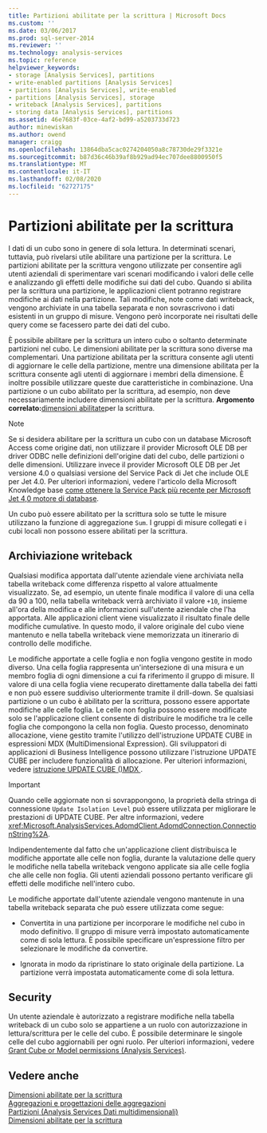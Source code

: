 ```yaml
---
title: Partizioni abilitate per la scrittura | Microsoft Docs
ms.custom: ''
ms.date: 03/06/2017
ms.prod: sql-server-2014
ms.reviewer: ''
ms.technology: analysis-services
ms.topic: reference
helpviewer_keywords:
- storage [Analysis Services], partitions
- write-enabled partitions [Analysis Services]
- partitions [Analysis Services], write-enabled
- partitions [Analysis Services], storage
- writeback [Analysis Services], partitions
- storing data [Analysis Services], partitions
ms.assetid: 46e7683f-03ce-4af2-bd99-a5203733d723
author: minewiskan
ms.author: owend
manager: craigg
ms.openlocfilehash: 13864dba5cac0274204050a8c78730de29f3321e
ms.sourcegitcommit: b87d36c46b39af8b929ad94ec707dee8800950f5
ms.translationtype: MT
ms.contentlocale: it-IT
ms.lasthandoff: 02/08/2020
ms.locfileid: "62727175"
---
```

# <a name="write-enabled-partitions"></a>Partizioni abilitate per la scrittura
  I dati di un cubo sono in genere di sola lettura. In determinati scenari, tuttavia, può rivelarsi utile abilitare una partizione per la scrittura. Le partizioni abilitate per la scrittura vengono utilizzate per consentire agli utenti aziendali di sperimentare vari scenari modificando i valori delle celle e analizzando gli effetti delle modifiche sui dati del cubo. Quando si abilita per la scrittura una partizione, le applicazioni client potranno registrare modifiche ai dati nella partizione. Tali modifiche, note come dati writeback, vengono archiviate in una tabella separata e non sovrascrivono i dati esistenti in un gruppo di misure. Vengono però incorporate nei risultati delle query come se facessero parte dei dati del cubo.  
  
 È possibile abilitare per la scrittura un intero cubo o soltanto determinate partizioni nel cubo. Le dimensioni abilitate per la scrittura sono diverse ma complementari. Una partizione abilitata per la scrittura consente agli utenti di aggiornare le celle della partizione, mentre una dimensione abilitata per la scrittura consente agli utenti di aggiornare i membri della dimensione. È inoltre possibile utilizzare queste due caratteristiche in combinazione. Una partizione o un cubo abilitato per la scrittura, ad esempio, non deve necessariamente includere dimensioni abilitate per la scrittura. **Argomento correlato:**[dimensioni abilitate](../multidimensional-models-olap-logical-dimension-objects/write-enabled-dimensions.md)per la scrittura.  
  
> [!NOTE]  
>  Se si desidera abilitare per la scrittura un cubo con un database Microsoft Access come origine dati, non utilizzare il provider Microsoft OLE DB per driver ODBC nelle definizioni dell'origine dati del cubo, delle partizioni o delle dimensioni. Utilizzare invece il provider Microsoft OLE DB per Jet versione 4.0 o qualsiasi versione del Service Pack di Jet che include OLE per Jet 4.0. Per ulteriori informazioni, vedere l'articolo della Microsoft Knowledge base [come ottenere la Service Pack più recente per Microsoft Jet 4,0 motore di database](https://support.microsoft.com/?kbid=239114).  
  
 Un cubo può essere abilitato per la scrittura solo se tutte le misure utilizzano la funzione di aggregazione `Sum`. I gruppi di misure collegati e i cubi locali non possono essere abilitati per la scrittura.  
  
## <a name="writeback-storage"></a>Archiviazione writeback  
 Qualsiasi modifica apportata dall'utente aziendale viene archiviata nella tabella writeback come differenza rispetto al valore attualmente visualizzato. Se, ad esempio, un utente finale modifica il valore di una cella da 90 a 100, nella tabella writeback verrà archiviato il valore `+10`, insieme all'ora della modifica e alle informazioni sull'utente aziendale che l'ha apportata. Alle applicazioni client viene visualizzato il risultato finale delle modifiche cumulative. In questo modo, il valore originale del cubo viene mantenuto e nella tabella writeback viene memorizzata un itinerario di controllo delle modifiche.  
  
 Le modifiche apportate a celle foglia e non foglia vengono gestite in modo diverso. Una cella foglia rappresenta un'intersezione di una misura e un membro foglia di ogni dimensione a cui fa riferimento il gruppo di misure. Il valore di una cella foglia viene recuperato direttamente dalla tabella dei fatti e non può essere suddiviso ulteriormente tramite il drill-down. Se qualsiasi partizione o un cubo è abilitato per la scrittura, possono essere apportate modifiche alle celle foglia. Le celle non foglia possono essere modificate solo se l'applicazione client consente di distribuire le modifiche tra le celle foglia che compongono la cella non foglia. Questo processo, denominato allocazione, viene gestito tramite l'utilizzo dell'istruzione UPDATE CUBE in espressioni MDX (MultiDimensional Expression). Gli sviluppatori di applicazioni di Business Intelligence possono utilizzare l'istruzione UPDATE CUBE per includere funzionalità di allocazione. Per ulteriori informazioni, vedere [istruzione UPDATE CUBE &#40;&#41;MDX ](/sql/mdx/mdx-data-manipulation-update-cube).  
  
> [!IMPORTANT]  
>  Quando celle aggiornate non si sovrappongono, la proprietà della stringa di connessione `Update Isolation Level` può essere utilizzata per migliorare le prestazioni di UPDATE CUBE. Per altre informazioni, vedere <xref:Microsoft.AnalysisServices.AdomdClient.AdomdConnection.ConnectionString%2A>.  
  
 Indipendentemente dal fatto che un'applicazione client distribuisca le modifiche apportate alle celle non foglia, durante la valutazione delle query le modifiche nella tabella writeback vengono applicate sia alle celle foglia che alle celle non foglia. Gli utenti aziendali possono pertanto verificare gli effetti delle modifiche nell'intero cubo.  
  
 Le modifiche apportate dall'utente aziendale vengono mantenute in una tabella writeback separata che può essere utilizzata come segue:  
  
-   Convertita in una partizione per incorporare le modifiche nel cubo in modo definitivo. Il gruppo di misure verrà impostato automaticamente come di sola lettura. È possibile specificare un'espressione filtro per selezionare le modifiche da convertire.  
  
-   Ignorata in modo da ripristinare lo stato originale della partizione. La partizione verrà impostata automaticamente come di sola lettura.  
  
## <a name="security"></a>Security  
 Un utente aziendale è autorizzato a registrare modifiche nella tabella writeback di un cubo solo se appartiene a un ruolo con autorizzazione in lettura/scrittura per le celle del cubo. È possibile determinare le singole celle del cubo aggiornabili per ogni ruolo. Per ulteriori informazioni, vedere [Grant Cube or Model permissions &#40;Analysis Services&#41;](../multidimensional-models/grant-cube-or-model-permissions-analysis-services.md).  
  
## <a name="see-also"></a>Vedere anche  
 [Dimensioni abilitate per la scrittura](../multidimensional-models-olap-logical-dimension-objects/write-enabled-dimensions.md)   
 [Aggregazioni e progettazioni delle aggregazioni](../multidimensional-models-olap-logical-cube-objects/aggregations-and-aggregation-designs.md)   
 [Partizioni &#40;Analysis Services Dati multidimensionali&#41;](../multidimensional-models-olap-logical-cube-objects/partitions-analysis-services-multidimensional-data.md)   
 [Dimensioni abilitate per la scrittura](../multidimensional-models-olap-logical-dimension-objects/write-enabled-dimensions.md)  
  
  
